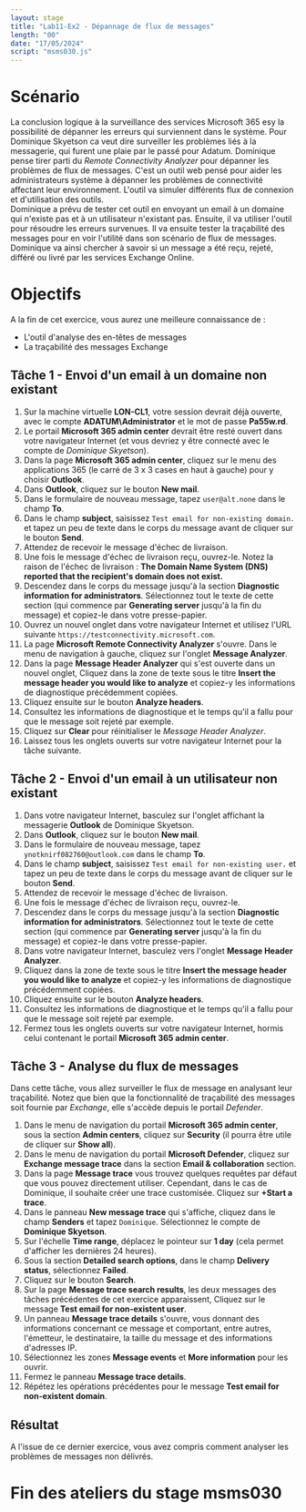 ```yaml
---
layout: stage
title: "Lab11-Ex2 - Dépannage de flux de messages"
length: "00"
date: "17/05/2024"
script: "msms030.js"
---
```

# Scénario
La conclusion logique à la surveillance des services Microsoft 365 esy la possibilité de dépanner les erreurs qui surviennent dans le système. Pour Dominique Skyetson ca veut dire surveiller les problèmes liés à la messagerie, qui furent une plaie par le passé pour Adatum. Dominique pense tirer parti du *Remote Connectivity Analyzer* pour dépanner les problèmes de flux de messages. C'est un outil web pensé pour aider les administrateurs système à dépanner les problèmes de connectivité affectant leur environnement. L'outil va simuler différents flux de connexion et d'utilisation des outils.  
Dominique a prévu de tester cet outil en envoyant un email à un domaine qui n'existe pas et à un utilisateur n'existant pas. Ensuite, il va utiliser l'outil pour résoudre les erreurs survenues. Il va ensuite tester la traçabilité des messages pour en voir l'utilité dans son scénario de flux de messages. Dominique va ainsi chercher à savoir si un message a été reçu, rejeté, différé ou livré par les services Exchange Online.

# Objectifs
A la fin de cet exercice, vous aurez une meilleure connaissance de :
- L'outil d'analyse des en-têtes de messages
- La traçabilité des messages Exchange


## Tâche 1 - Envoi d'un email à un domaine non existant
1. Sur la machine virtuelle **LON-CL1**, votre session devrait déjà ouverte, avec le compte **ADATUM\Administrator** et le mot de passe **Pa55w.rd**.
1. Le portail **Microsoft 365 admin center** devrait être resté ouvert dans votre navigateur Internet (et vous devriez y être connecté avec le compte de *Dominique Skyetson*).
1. Dans la page **Microsoft 365 admin center**, cliquez sur le menu des applications 365 (le carré de 3 x 3 cases en haut à gauche) pour y choisir **Outlook**.
1. Dans **Outlook**, cliquez sur le bouton **New mail**.
1. Dans le formulaire de nouveau message, tapez ```user@alt.none``` dans le champ **To**.
1. Dans le champ **subject**, saisissez ```Test email for non-existing domain.``` et tapez un peu de texte dans le corps du message avant de cliquer sur le bouton **Send**.
1. Attendez de recevoir le message d'échec de livraison.
1. Une fois le message d'échec de livraison reçu, ouvrez-le. Notez la raison de l'échec de livraison : **The Domain Name System (DNS) reported that the recipient's domain does not exist.**
1. Descendez dans le corps du message jusqu'à la section **Diagnostic information for administrators**. Sélectionnez tout le texte de cette section (qui commence par **Generating server** jusqu'à la fin du message) et copiez-le dans votre presse-papier.
1. Ouvrez un nouvel onglet dans votre navigateur Internet et utilisez l'URL suivante ```https://testconnectivity.microsoft.com```.
1. La page **Microsoft Remote Connectivity Analyzer** s'ouvre. Dans le menu de navigation à gauche, cliquez sur l'onglet **Message Analyzer**.
1. Dans la page **Message Header Analyzer** qui s'est ouverte dans un nouvel onglet, Cliquez dans la zone de texte sous le titre **Insert the message header you would like to analyze** et copiez-y les informations de diagnostique précédemment copiées.
1. Cliquez ensuite sur le bouton **Analyze headers**.
1. Consultez les informations de diagnostique et le temps qu'il a fallu pour que le message soit rejeté par exemple.
1. Cliquez sur **Clear** pour réinitialiser le *Message Header Analyzer*.
1. Laissez tous les onglets ouverts sur votre navigateur Internet pour la tâche suivante.

## Tâche 2 - Envoi d'un email à un utilisateur non existant
1. Dans votre navigateur Internet, basculez sur l'onglet affichant la messagerie **Outlook** de Dominique Skyetson.
1. Dans **Outlook**, cliquez sur le bouton **New mail**.
1. Dans le formulaire de nouveau message, tapez ```ynotknirf082760@outlook.com``` dans le champ **To**.
1. Dans le champ **subject**, saisissez ```Test email for non-existing user.``` et tapez un peu de texte dans le corps du message avant de cliquer sur le bouton **Send**.
1. Attendez de recevoir le message d'échec de livraison.
1. Une fois le message d'échec de livraison reçu, ouvrez-le.
1. Descendez dans le corps du message jusqu'à la section **Diagnostic information for administrators**. Sélectionnez tout le texte de cette section (qui commence par **Generating server** jusqu'à la fin du message) et copiez-le dans votre presse-papier.
1. Dans votre navigateur Internet, basculez vers l'onglet **Message Header Analyzer**.
1. Cliquez dans la zone de texte sous le titre **Insert the message header you would like to analyze** et copiez-y les informations de diagnostique précédemment copiées.
1. Cliquez ensuite sur le bouton **Analyze headers**.
1. Consultez les informations de diagnostique et le temps qu'il a fallu pour que le message soit rejeté par exemple.
1. Fermez tous les onglets ouverts sur votre navigateur Internet, hormis celui contenant le portail **Microsoft 365 admin center**.

## Tâche 3 - Analyse du flux de messages
Dans cette tâche, vous allez surveiller le flux de message en analysant leur traçabilité. Notez que bien que la fonctionnalité de traçabilité des messages soit fournie par *Exchange*, elle s'accède depuis le portail *Defender*.
1. Dans le menu de navigation du portail **Microsoft 365 admin center**, sous la section **Admin centers**, cliquez sur **Security** (il pourra être utile de cliquer sur **Show all**).
1. Dans le menu de navigation du portail **Microsoft Defender**, cliquez sur **Exchange message trace** dans la section **Email & collaboration** section.
1. Dans la page **Message trace** vous trouvez quelques requêtes par défaut que vous pouvez directement utiliser. Cependant, dans le cas de Dominique, il souhaite créer une trace customisée. Cliquez sur **+Start a trace**.
1. Dans le panneau **New message trace** qui s'affiche, cliquez dans le champ **Senders** et tapez ```Dominique```. Sélectionnez le compte de **Dominique Skyetson**.
1. Sur l'échelle **Time range**, déplacez le pointeur sur **1 day** (cela permet d'afficher les dernières 24 heures).
1. Sous la section **Detailed search options**, dans le champ **Delivery status**, sélectionnez **Failed**.
1. Cliquez sur le bouton **Search**.
1. Sur la page **Message trace search results**, les deux messages des tâches précédentes de cet exercice apparaissent, Cliquez sur le message **Test email for non-existent user**.
1. Un panneau **Message trace details** s'ouvre, vous donnant des informations concernant ce message et comportant, entre autres, l'émetteur, le destinataire, la taille du message et des informations d'adresses IP.
1. Sélectionnez les zones **Message events** et **More information** pour les ouvrir.
1. Fermez le panneau **Message trace details**.
1. Répétez les opérations précédentes pour le message **Test email for non-existent domain**.

## Résultat
A l'issue de ce dernier exercice, vous avez compris comment analyser les problèmes de messages non délivrés.

# Fin des ateliers du stage msms030